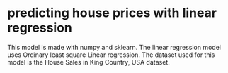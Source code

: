 # predicting house prices with linear regression

This model is made with numpy and sklearn. The linear regression model uses Ordinary least square Linear regression. 
The dataset used for this model is the House Sales in King Country, USA dataset.

